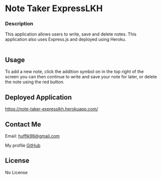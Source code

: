 # Note Taker ExpressLKH
### Description 
This application allows users to write, save and delete notes. This application also uses Express.js and deployed using Heroku. <br><br>

## Usage

To add a new note, click the addition symbol on in the top right of the screen you can then continue to write and save your note for later, or delete the note using the red button.

## Deployed Application
https://note-taker-expresslkh.herokuapp.com/



## Contact Me

Email: hufflk96@gmail.com

My profile [GitHub](https://github.com/hufflk96)

## License
No License

